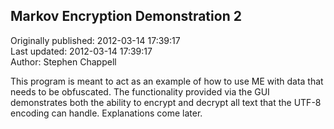 ## Markov Encryption Demonstration 2  
Originally published: 2012-03-14 17:39:17  
Last updated: 2012-03-14 17:39:17  
Author: Stephen Chappell  
  
This program is meant to act as an example of how to use ME with
data that needs to be obfuscated. The functionality provided via
the GUI demonstrates both the ability to encrypt and decrypt all
text that the UTF-8 encoding can handle. Explanations come later.